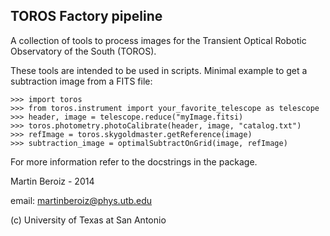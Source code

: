 TOROS Factory pipeline
--------------------------------

A collection of tools to process images
for the Transient Optical Robotic Observatory of the South (TOROS).

These tools are intended to be used in scripts.
Minimal example to get a subtraction image from a FITS file:

    >>> import toros
    >>> from toros.instrument import your_favorite_telescope as telescope
    >>> header, image = telescope.reduce("myImage.fitsi)
    >>> toros.photometry.photoCalibrate(header, image, "catalog.txt")
    >>> refImage = toros.skygoldmaster.getReference(image)
    >>> subtraction_image = optimalSubtractOnGrid(image, refImage)

For more information refer to the docstrings in the package.

Martin Beroiz - 2014

email: <martinberoiz@phys.utb.edu>

(c) University of Texas at San Antonio
